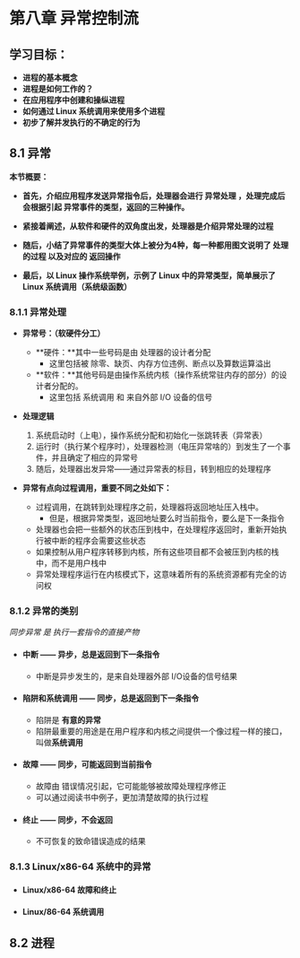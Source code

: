 # 第八章    异常控制流

## 学习目标：

- **进程的基本概念**
- **进程是如何工作的？**
- **在应用程序中创建和操纵进程**
- **如何通过 Linux 系统调用来使用多个进程**
- **初步了解并发执行的不确定的行为**

## 8.1    异常

**本节概要：**

- **首先，介绍应用程序发送异常指令后，处理器会进行 异常处理 ，处理完成后会根据引起   异常事件的类型，返回的三种操作。**
- **紧接着阐述，从软件和硬件的双角度出发，处理器是介绍异常处理的过程**
- **随后，小结了异常事件的类型大体上被分为4种，每一种都用图文说明了 处理的过程 以及对应的 返回操作**

- **最后，以 Linux 操作系统举例，示例了 Linux 中的异常类型，简单展示了 Linux 系统调用（系统级函数）**

### 8.1.1    异常处理

- **异常号：（软硬件分工）**
  - **硬件：**其中一些号码是由 处理器的设计者分配
    - 这里包括被 除零、缺页、内存方位违例、断点以及算数运算溢出
  - **软件：**其他号码是由操作系统内核（操作系统常驻内存的部分）的设计者分配的。
    - 这里包括 系统调用 和 来自外部 I/O 设备的信号

- **处理逻辑**
  1. 系统启动时（上电），操作系统分配和初始化一张跳转表（异常表）
  2. 运行时（执行某个程序时），处理器检测（电压异常啥的）到发生了一个事件，并且确定了相应的异常号
  3. 随后，处理器出发异常——通过异常表的标目，转到相应的处理程序

- **异常有点向过程调用，重要不同之处如下：**
  - 过程调用，在跳转到处理程序之前，处理器将返回地址压入栈中。
    - 但是，根据异常类型，返回地址要么时当前指令，要么是下一条指令
  - 处理器也会把一些额外的状态压到栈中，在处理程序返回时，重新开始执行被中断的程序会需要这些状态
  - 如果控制从用户程序转移到内核，所有这些项目都不会被压到内核的栈中，而不是用户栈中
  - 异常处理程序运行在内核模式下，这意味着所有的系统资源都有完全的访问权

### 8.1.2    异常的类别

*同步异常 是 执行一套指令的直接产物*

- #### 中断 —— 异步，总是返回到下一条指令

  - 中断是异步发生的，是来自处理器外部 I/O设备的信号结果

- #### 陷阱和系统调用 —— 同步，总是返回到下一条指令

  - 陷阱是 **有意的异常**
  - 陷阱最重要的用途是在用户程序和内核之间提供一个像过程一样的接口，叫做**系统调用**

- #### 故障 —— 同步，可能返回到当前指令

  - 故障由 错误情况引起，它可能能够被故障处理程序修正
  - 可以通过阅读书中例子，更加清楚故障的执行过程

- #### 终止 —— 同步，不会返回

  - 不可恢复的致命错误造成的结果

### 8.1.3   Linux/x86-64 系统中的异常

- #### Linux/x86-64 故障和终止

- #### Linux/86-64 系统调用

## 8.2    进程


